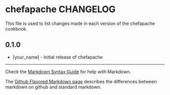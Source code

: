 # chefapache CHANGELOG

This file is used to list changes made in each version of the chefapache cookbook.

## 0.1.0
- [your_name] - Initial release of chefapache

- - -
Check the [Markdown Syntax Guide](http://daringfireball.net/projects/markdown/syntax) for help with Markdown.

The [Github Flavored Markdown page](http://github.github.com/github-flavored-markdown/) describes the differences between markdown on github and standard markdown.
